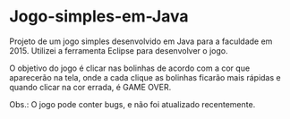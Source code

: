 # Jogo-simples-em-Java
Projeto de um jogo simples desenvolvido em Java para a faculdade em 2015. Utilizei a ferramenta Eclipse para desenvolver o jogo.

O objetivo do jogo é clicar nas bolinhas de acordo com a cor que aparecerão na tela, onde a cada clique as bolinhas ficarão mais rápidas e quando clicar na cor errada, é GAME OVER. 

Obs.: O jogo pode conter bugs, e não foi atualizado recentemente.
